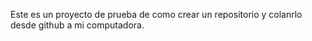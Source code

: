Este es un proyecto de prueba de como crear un repositorio y colanrlo desde github a mi computadora.
